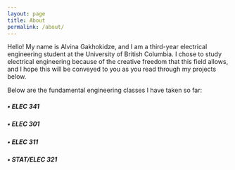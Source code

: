 ```yaml
---
layout: page
title: About
permalink: /about/
---
```


Hello! My name is Alvina Gakhokidze, and I am a third-year electrical engineering student at the University of British Columbia. I chose to study electrical engineering because of the creative freedom that this field allows, and I hope this will be conveyed to you as you read through my projects below.

Below are the fundamental engineering classes I have taken so far:

<h5>&#x2022; ELEC 341
<h5>&#x2022; ELEC 301
<h5>&#x2022; ELEC 311
<h5>&#x2022; STAT/ELEC 321



[jekyll-organization]: https://github.com/jekyll
